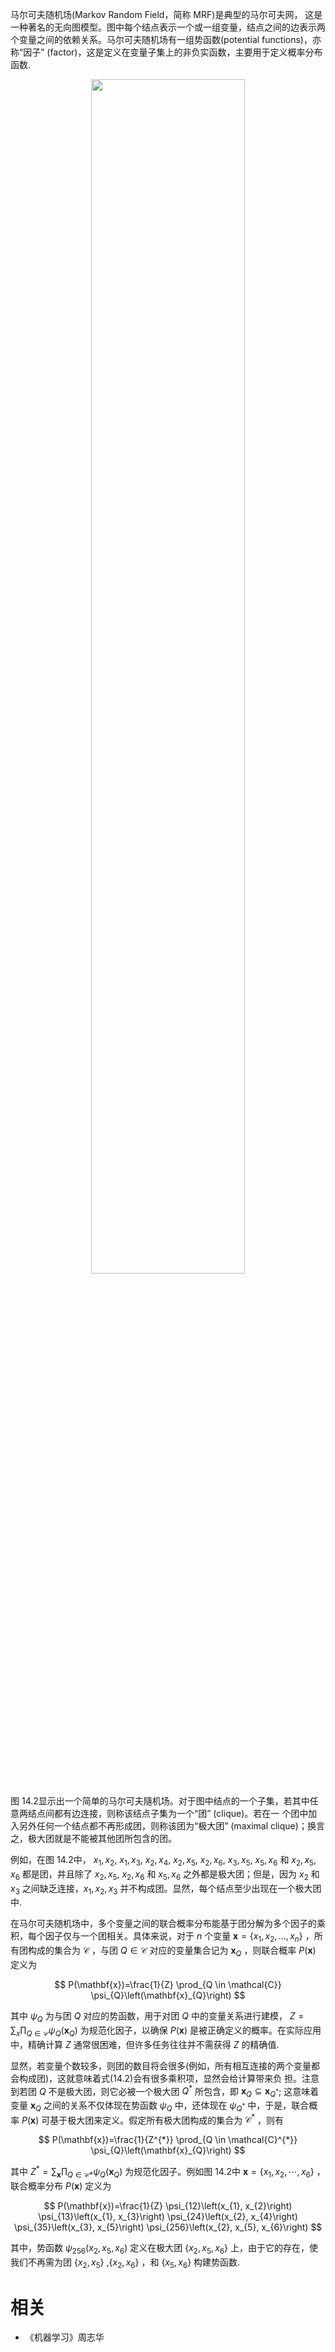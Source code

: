 

马尔可夫随机场(Markov Random Field，简称 MRF)是典型的马尔可夫网， 这是一种著名的无向图模型。图中每个结点表示一个或一组变量，结点之间的边表示两个变量之间的依赖关系。马尔可夫随机场有一组势函数(potential functions)，亦称“因子” (factor)，这是定义在变量子集上的非负实函数，主要用于定义概率分布函数.

<p align="center">
    <img width="70%" height="70%" src="http://images.iterate.site/blog/image/180701/jEgfKk9j9g.png?imageslim">
</p>

图 14.2显示出一个简单的马尔可夫隨机场。对于图中结点的一个子集，若其中任意两结点间都有边连接，则称该结点子集为一个“团” (clique)。若在一 个团中加入另外任何一个结点都不再形成团，则称该团为“极大团” (maximal clique)；换言之，极大团就是不能被其他团所包含的团。

例如，在图 14.2中， ${x_1,x_2}$, ${x_1,x_3}$, ${x_2,x_4}$, ${x_2,x_5}$, ${x_2,x_6}$, ${x_3,x_5}$, ${x_5,x_6}$ 和 ${x_2,x_5,x_6}$ 都是团，并且除了 ${x_2,x_5}$, ${x_2,x_6}$ 和 ${x_5,x_6}$ 之外都是极大团；但是，因为 $x_2$ 和 $x_3$ 之间缺乏连接，${x_1,x_2,x_3}$ 并不构成团。显然，每个结点至少出现在一个极大团中.


在马尔可夫随机场中，多个变量之间的联合概率分布能基于团分解为多个因子的乘积，每个因子仅与一个团相关。具体来说，对于 $n$ 个变量 $\mathbf{x}=\left\{x_{1}, x_{2}, \ldots, x_{n}\right\}$ ，所有团构成的集合为 $\mathcal{C}$ ，与团 $Q \in \mathcal{C}$ 对应的变量集合记为  $\mathbf{x}_{Q}$ ，则联合概率 $P(\mathbf{x})$ 定义为

$$
P(\mathbf{x})=\frac{1}{Z} \prod_{Q \in \mathcal{C}} \psi_{Q}\left(\mathbf{x}_{Q}\right)
$$

其中 $\psi_Q$ 为与团 $Q$ 对应的势函数，用于对团 $Q$ 中的变量关系进行建模， $Z =\sum_{x}\prod_{Q\in \mathcal{C} }\psi_Q(\mathbf{x}_{Q})$ 为规范化因子，以确保 $P(\mathbf{x})$ 是被正确定义的概率。在实际应用中，精确计算 $Z$ 通常很困难，但许多任务往往并不需获得 $Z$ 的精确值.

显然，若变量个数较多，则团的数目将会很多(例如，所有相互连接的两个变量都会构成团)，这就意味着式(14.2)会有很多乘积项，显然会给计算带来负 担。注意到若团 $Q$ 不是极大团，则它必被一个极大团 $Q^*$ 所包含，即 $\mathbf{x}_{Q}\subseteq \mathbf{x}_{Q^*}$; 这意味着变量 $\mathbf{x}_{Q}$ 之间的关系不仅体现在势函数 $\psi_Q$ 中，还体现在 $\psi_{Q^*}$ 中，于是，联合概率 $P(\mathbf{x})$ 可基于极大团来定义。假定所有极大团构成的集合为 $\mathcal{C}^*$ ，则有

$$
P(\mathbf{x})=\frac{1}{Z^{*}} \prod_{Q \in \mathcal{C}^{*}} \psi_{Q}\left(\mathbf{x}_{Q}\right)
$$


其中 $Z^{*}=\sum_{\mathbf{x}} \prod_{Q \in \mathcal{C} *} \psi_{Q}\left(\mathbf{x}_{Q}\right)$ 为规范化因子。例如图 14.2中 $\mathbf{x}= \{x_1,x_2,\cdots,x_6\}$ ，联合概率分布 $P(\mathbf{x})$ 定义为

$$
P(\mathbf{x})=\frac{1}{Z} \psi_{12}\left(x_{1}, x_{2}\right) \psi_{13}\left(x_{1}, x_{3}\right) \psi_{24}\left(x_{2}, x_{4}\right) \psi_{35}\left(x_{3}, x_{5}\right) \psi_{256}\left(x_{2}, x_{5}, x_{6}\right)
$$

其中，势函数 $\psi_{256}(x_2,x_5,x_6)$ 定义在极大团 $\{x_2,x_5,x_6\}$ 上，由于它的存在，使 我们不再需为团 $\{x_2,x_5\}$ ,$\{x_2,x_6\}$ ，和 $\{x_5,x_6\}$ 构建势函数.






# 相关

- 《机器学习》周志华
